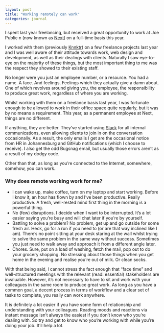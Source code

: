 ```yaml
---
layout: post
title: "Working remotely can work"
categories: journal
---
```


I spent last year freelancing, but received a great opportunity to work at Joe Public n (now known as [Next](http://www.wearenext.co.za))
on a full-time basis this year.

I worked with them (previously [Knnktr](http://knnktr.tumblr.com)) on a few freelance projects last year and I was well aware
of their attitude towards work, web design and development, as well as their dealings with clients. Naturally I saw eye-to-eye
on the majority of these things, but the most important thing to me was the respect they showed to their existing staff.

No longer were you just an employee number, or a resource. You had a name. A face. And feelings. Feelings which they actually
give a damn about. One of which revolves around giving you, the employee, the responsibility to produce great work, regardless
of where you are working.

Whilst working with them on a freelance basis last year, I was fortunate enough to be allowed to work in their office space
quite regularly, but it was by no means a requirement. This year, as a permanent employee at Next, things are no
different.

If anything, they are better. They’ve started using [Slack](https://slack.com) for all internal communications, even allowing
clients to join in on the conversation occasionally. As a result, the only emails I get are the occasional notice from HR
in Johannesburg and GitHub notifications (which I choose to receive). I also get the odd Bugsnag email, but usually those
errors aren’t as a result of my dodgy code.

Other than that, as long as you’re connected to the Internet, somewhere, somehow, you can work.

### Why does remote working work for me?

* I can wake up, make coffee, turn on my laptop and start working. Before I know it, an hour has flown by and I’ve been
productive. Really productive. A fresh, well-rested mind first thing in the morning is a powerful thing.
* No (few) disruptions. I decide when I want to be interrupted. It’s a lot easier saying you’re busy and will chat later
if you’re by yourself.
* Battling to solve a problem? No problem, get up and go outside for some fresh air. Heck, go for a run if you need to (or
are that way inclined like I am). There’s no point sitting at your desk staring at the wall whilst trying to solve the same
problem in the same way without success. Sometimes you just need to walk away and approach it from a different angle later.
* Chores. Sure, put on a load of washing, fetch the mail, pop out to do your grocery shopping. No stressing about those
things when you get home in the evening and realise you’re out of milk. Or clean socks.

With that being said, I cannot stress the fact enough that “face time” and well-structured meetings with the relevant (read:
essential) stakeholders are invaluable. However, it’s not necessary to have to sit and work with your colleagues in the
same room to produce great work. As long as you have a common goal, a decent process in terms of workflow and a clear set
of tasks to complete, you really can work anywhere.

It is definitely a lot easier if you have some form of relationship and understanding with your colleagues. Reading moods
and reactions via instant message isn’t always the easiest if you don’t know who you’re dealing with. So try and get to
know who you’re working with while you’re doing your job. It’ll help a lot.
